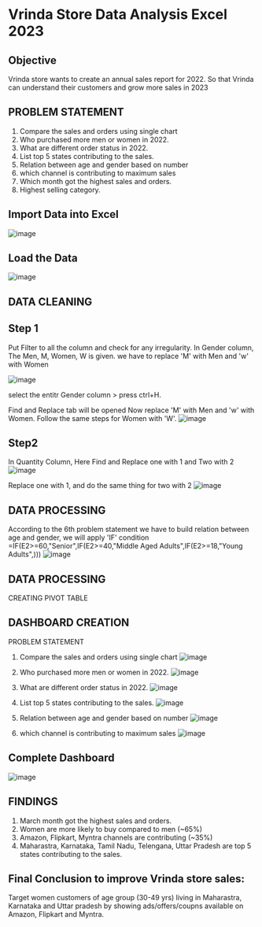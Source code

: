 # Vrinda Store Data Analysis Excel 2023
## Objective
Vrinda store wants to create an annual sales report for 2022. So that Vrinda can understand their customers and grow more sales in 2023

## PROBLEM STATEMENT
1. Compare the sales and orders using single chart
2. Who purchased more men or women in 2022.
3. What are different order status in 2022.
4. List top 5 states contributing to the sales.
5. Relation between age and gender based on number
6. which channel is contributing to maximum sales
7. Which month got the highest sales and orders.
8. Highest selling category.

## Import Data into Excel 
![image](https://github.com/PRATHAMESH9743/Vrinda_store_Analysis/assets/154798147/9a4ef5f6-0253-475d-a588-9f812ac06ad2)

## Load the Data
![image](https://github.com/PRATHAMESH9743/Vrinda_store_Analysis/assets/154798147/45dbe21d-dc70-4878-9c9a-7c2193dc426b)

## DATA CLEANING
## Step 1
Put Filter to all the column and check for any irregularity.
In Gender column, The Men, M, Women, W is given. we have to replace 'M' with Men and 'w' with Women

![image](https://github.com/PRATHAMESH9743/Vrinda_store_Analysis/assets/154798147/5b838dc0-9f71-4db5-93c6-e92a57bc21c6)

select the entitr Gender column > press ctrl+H. 

Find and Replace tab will be opened
Now replace 'M' with Men and 'w' with Women. Follow the same steps for Women with 'W'. 
![image](https://github.com/PRATHAMESH9743/Vrinda_store_Analysis/assets/154798147/83f5ac41-00a3-4628-9de3-2a730817e2ab)

## Step2
In Quantity Column, Here Find and Replace one with 1 and Two with 2
![image](https://github.com/PRATHAMESH9743/Vrinda_store_Analysis/assets/154798147/2331b3b2-d9d5-4008-b979-e32205a22868)

Replace one with 1, and do the same thing for two with 2
![image](https://github.com/PRATHAMESH9743/Vrinda_store_Analysis/assets/154798147/4f2b28ed-c3b9-4037-8b4f-9bc3f4b29842)

## DATA PROCESSING
According to the 6th problem statement
we have to build relation between age and gender,
we will apply 'IF' condition
=IF(E2>=60,"Senior",IF(E2>=40,"Middle Aged Adults",IF(E2>=18,"Young Adults",)))
![image](https://github.com/PRATHAMESH9743/Vrinda_store_Analysis/assets/154798147/df14470b-cf42-4b87-bc94-bee954ab3830)

## DATA PROCESSING
CREATING PIVOT TABLE

## DASHBOARD CREATION
PROBLEM STATEMENT
1. Compare the sales and orders using single chart
![image](https://github.com/PRATHAMESH9743/Vrinda_store_Analysis/assets/154798147/15aa7214-521e-4ea4-904b-d82f0a31e63c)

2. Who purchased more men or women in 2022.
![image](https://github.com/PRATHAMESH9743/Vrinda_store_Analysis/assets/154798147/e5ab5fd6-5243-4171-951d-99e817b83fca)

3. What are different order status in 2022.
![image](https://github.com/PRATHAMESH9743/Vrinda_store_Analysis/assets/154798147/2a8eb126-cd21-47ad-9265-8c35844b4a35)

4. List top 5 states contributing to the sales.
![image](https://github.com/PRATHAMESH9743/Vrinda_store_Analysis/assets/154798147/e30e596c-78f7-4112-be4c-458046edbe8e)

5. Relation between age and gender based on number
![image](https://github.com/PRATHAMESH9743/Vrinda_store_Analysis/assets/154798147/3bc9177c-9781-464e-8fb9-a5310f2a1573)

6. which channel is contributing to maximum sales
![image](https://github.com/PRATHAMESH9743/Vrinda_store_Analysis/assets/154798147/e5d87be2-49b1-4ac1-a844-85946060e864)

## Complete Dashboard
![image](https://github.com/PRATHAMESH9743/Vrinda_store_Analysis/assets/154798147/39e12411-4150-48ad-a0bf-24fd3dc45388)

## FINDINGS
1. March month got the highest sales and orders.
2. Women are more likely to buy compared to men (~65%)
3. Amazon, Flipkart, Myntra channels are contributing (~35%)
4. Maharastra, Karnataka, Tamil Nadu, Telengana, Uttar Pradesh are top 5 states contributing to the sales.

## Final Conclusion to improve Vrinda store sales:
Target women customers of age group (30-49 yrs) living in Maharastra, Karnataka and Uttar pradesh by showing ads/offers/coupns available on Amazon, Flipkart and Myntra.











